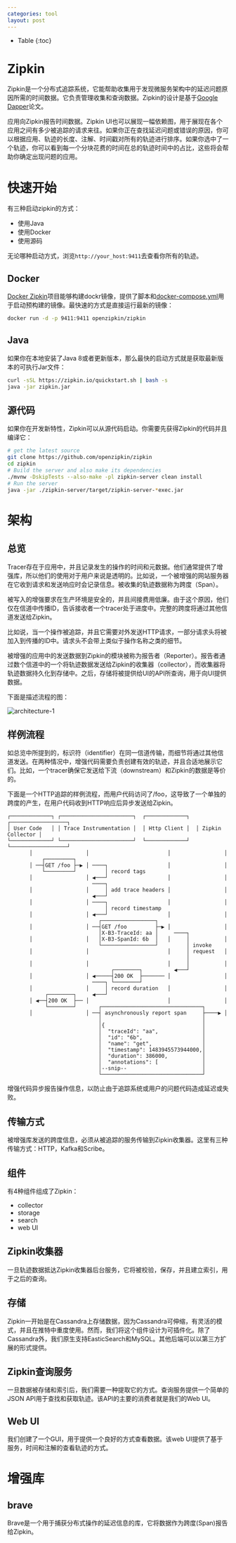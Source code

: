 ```yaml
---
categories: tool
layout: post
---
```


- Table
{:toc}
# Zipkin

Zipkin是一个分布式追踪系统，它能帮助收集用于发现微服务架构中的延迟问题原因所需的时间数据。它负责管理收集和查询数据。Zipkin的设计是基于[Google Dapper](https://ai.google/research/pubs/pub36356)论文。

应用向Zipkin报告时间数据。Zipkin UI也可以展现一幅依赖图，用于展现在各个应用之间有多少被追踪的请求来往。如果你正在查找延迟问题或错误的原因，你可以根据应用、轨迹的长度、注解、时间戳对所有的轨迹进行排序。如果你选中了一个轨迹，你可以看到每一个分块花费的时间在总的轨迹时间中的占比，这些将会帮助你确定出现问题的应用。

# 快速开始

有三种启动zipkin的方式：

- 使用Java
- 使用Docker
- 使用源码

无论哪种启动方式，浏览`http://your_host:9411`去查看你所有的轨迹。

## Docker

[Docker Zipkin](https://github.com/openzipkin/docker-zipkin)项目能够构建dockr镜像，提供了脚本和[docker-compose.yml](https://github.com/openzipkin/docker-zipkin/blob/master/docker-compose.yml)用于启动预构建的镜像。最快速的方式是直接运行最新的镜像：

```sh
docker run -d -p 9411:9411 openzipkin/zipkin
```

## Java

如果你在本地安装了Java 8或者更新版本，那么最快的启动方式就是获取最新版本的可执行Jar文件：

```sh
curl -sSL https://zipkin.io/quickstart.sh | bash -s
java -jar zipkin.jar
```

## 源代码

如果你在开发新特性，Zipkin可以从源代码启动。你需要先获得Zipkin的代码并且编译它：

```sh
# get the latest source
git clone https://github.com/openzipkin/zipkin
cd zipkin
# Build the server and also make its dependencies
./mvnw -DskipTests --also-make -pl zipkin-server clean install
# Run the server
java -jar ./zipkin-server/target/zipkin-server-*exec.jar
```

# 架构

## 总览

Tracer存在于应用中，并且记录发生的操作的时间和元数据。他们通常提供了增强库，所以他们的使用对于用户来说是透明的。比如说，一个被增强的网站服务器在它收到请求和发送响应时会记录信息。被收集的轨迹数据称为跨度（Span）。

被写入的增强要求在生产环境是安全的，并且间接费用低廉。由于这个原因，他们仅在信道中传播ID，告诉接收者一个tracer处于进度中。完整的跨度将通过其他信道发送给Zipkin。

比如说，当一个操作被追踪，并且它需要对外发送HTTP请求，一部分请求头将被加入到传播的ID中。请求头不会带上类似于操作名称之类的细节。

被增强的应用中的发送数据到Zipkin的模块被称为报告者（Reporter）。报告者通过数个信道中的一个将轨迹数据发送给Zipkin的收集器（collector），而收集器将轨迹数据持久化到存储中。之后，存储将被提供给UI的API所查询，用于向UI提供数据。

下面是描述流程的图：

![architecture-1](https://zipkin.io/public/img/architecture-1.png)

## 样例流程

如总览中所提到的，标识符（identifier）在同一信道传输，而细节将通过其他信道发送。在两种情况中，增强代码需要负责创建有效的轨迹，并且合适地展示它们。比如，一个tracer确保它发送给下流（downstream）和Zipkin的数据是等价的。

下面是一个HTTP追踪的样例流程，而用户代码访问了/foo，这导致了一个单独的跨度的产生，在用户代码收到HTTP响应后异步发送给Zipkin。

```
┌─────────────┐ ┌───────────────────────┐  ┌─────────────┐  ┌──────────────────┐
│ User Code   │ │ Trace Instrumentation │  │ Http Client │  │ Zipkin Collector │
└─────────────┘ └───────────────────────┘  └─────────────┘  └──────────────────┘
       │                 │                         │                 │
           ┌─────────┐
       │ ──┤GET /foo ├─▶ │ ────┐                   │                 │
           └─────────┘         │ record tags
       │                 │ ◀───┘                   │                 │
                           ────┐
       │                 │     │ add trace headers │                 │
                           ◀───┘
       │                 │ ────┐                   │                 │
                               │ record timestamp
       │                 │ ◀───┘                   │                 │
                             ┌─────────────────┐
       │                 │ ──┤GET /foo         ├─▶ │                 │
                             │X-B3-TraceId: aa │     ────┐
       │                 │   │X-B3-SpanId: 6b  │   │     │           │
                             └─────────────────┘         │ invoke
       │                 │                         │     │ request   │
                                                         │
       │                 │                         │     │           │
                                 ┌────────┐          ◀───┘
       │                 │ ◀─────┤200 OK  ├─────── │                 │
                           ────┐ └────────┘
       │                 │     │ record duration   │                 │
            ┌────────┐     ◀───┘
       │ ◀──┤200 OK  ├── │                         │                 │
            └────────┘       ┌────────────────────────────────┐
       │                 │ ──┤ asynchronously report span     ├────▶ │
                             │                                │
                             │{                               │
                             │  "traceId": "aa",              │
                             │  "id": "6b",                   │
                             │  "name": "get",                │
                             │  "timestamp": 1483945573944000,│
                             │  "duration": 386000,           │
                             │  "annotations": [              │
                             │--snip--                        │
                             └────────────────────────────────┘
```

增强代码异步报告操作信息，以防止由于追踪系统或用户的问题代码造成延迟或失败。

## 传输方式

被增强库发送的跨度信息，必须从被追踪的服务传输到Zipkin收集器。这里有三种传输方式：HTTP，Kafka和Scribe。

## 组件

有4种组件组成了Zipkin：

- collector
- storage
- search
- web UI

## Zipkin收集器

一旦轨迹数据抵达Zipkin收集器后台服务，它将被校验，保存，并且建立索引，用于之后的查询。

## 存储

Zipkin一开始是在Cassandra上存储数据，因为Cassandra可伸缩，有灵活的模式，并且在推特中重度使用。然而，我们将这个组件设计为可插件化。除了Cassandra外，我们原生支持EasticSearch和MySQL。其他后端可以以第三方扩展的形式提供。

## Zipkin查询服务

一旦数据被存储和索引后，我们需要一种提取它的方式。查询服务提供一个简单的JSON API用于查找和获取轨迹。该API的主要的消费者就是我们的Web UI。

## Web UI

我们创建了一个GUI，用于提供一个良好的方式查看数据。该web UI提供了基于服务，时间和注解的查看轨迹的方式。

# 增强库

## brave

Brave是一个用于捕获分布式操作的延迟信息的库，它将数据作为跨度(Span)报告给Zipkin。

